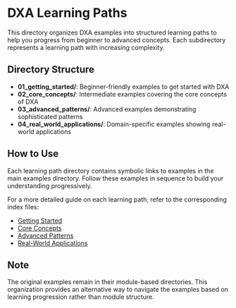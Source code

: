# DXA Learning Paths

This directory organizes DXA examples into structured learning paths to help you progress from beginner to advanced concepts. Each subdirectory represents a learning path with increasing complexity.

## Directory Structure

- **01_getting_started/**: Beginner-friendly examples to get started with DXA
- **02_core_concepts/**: Intermediate examples covering the core concepts of DXA
- **03_advanced_patterns/**: Advanced examples demonstrating sophisticated patterns
- **04_real_world_applications/**: Domain-specific examples showing real-world applications

## How to Use

Each learning path directory contains symbolic links to examples in the main examples directory. Follow these examples in sequence to build your understanding progressively.

For a more detailed guide on each learning path, refer to the corresponding index files:
- [Getting Started](../GETTING_STARTED.md)
- [Core Concepts](../CORE_CONCEPTS.md)
- [Advanced Patterns](../ADVANCED_PATTERNS.md)
- [Real-World Applications](../REAL_WORLD_APPLICATIONS.md)

## Note

The original examples remain in their module-based directories. This organization provides an alternative way to navigate the examples based on learning progression rather than module structure. 